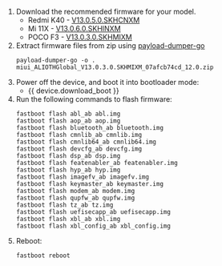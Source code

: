 1. Download the recommended firmware for your model.
   - Redmi K40 - [V13.0.5.0.SKHCNXM](https://bigota.d.miui.com/V13.0.5.0.SKHCNXM/miui_ALIOTH_V13.0.5.0.SKHCNXM_540c833165_12.0.zip)
   - Mi 11X - [V13.0.6.0.SKHINXM](https://bigota.d.miui.com/V13.0.6.0.SKHINXM/miui_ALIOTHINGlobal_V13.0.6.0.SKHINXM_2492066c1d_12.0.zip)
   - POCO F3 - [V13.0.3.0.SKHMIXM](https://bigota.d.miui.com/V13.0.3.0.SKHMIXM/miui_ALIOTHGlobal_V13.0.3.0.SKHMIXM_07afcb74cd_12.0.zip)
2. Extract firmware files from zip using [payload-dumper-go](https://github.com/ssut/payload-dumper-go)
    ```
    payload-dumper-go -o . miui_ALIOTHGlobal_V13.0.3.0.SKHMIXM_07afcb74cd_12.0.zip
    ```
3. Power off the device, and boot it into bootloader mode:
    * {{ device.download_boot }}
4. Run the following commands to flash firmware:
    ```
    fastboot flash abl_ab abl.img
    fastboot flash aop_ab aop.img
    fastboot flash bluetooth_ab bluetooth.img
    fastboot flash cmnlib_ab cmnlib.img
    fastboot flash cmnlib64_ab cmnlib64.img
    fastboot flash devcfg_ab devcfg.img
    fastboot flash dsp_ab dsp.img
    fastboot flash featenabler_ab featenabler.img
    fastboot flash hyp_ab hyp.img
    fastboot flash imagefv_ab imagefv.img
    fastboot flash keymaster_ab keymaster.img
    fastboot flash modem_ab modem.img
    fastboot flash qupfw_ab qupfw.img
    fastboot flash tz_ab tz.img
    fastboot flash uefisecapp_ab uefisecapp.img
    fastboot flash xbl_ab xbl.img
    fastboot flash xbl_config_ab xbl_config.img
    ```
5. Reboot:
    ```
    fastboot reboot
    ```
